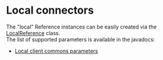 Local connectors
================

The "local" Reference instances can be easily created via the
[LocalReference](http://restlet.org/learn/1.1/api/org/restlet/data/LocalReference.html)
class. \
 The list of supported parameters is available in the javadocs:

-   [Local client commons
    parameters](http://restlet.org/learn/1.1/nre/com/noelios/restlet/local/LocalClientHelper.html)


